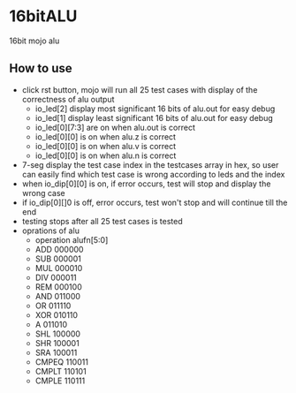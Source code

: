 # 16bitALU
16bit mojo alu

## How to use
* click rst button, mojo will run all 25 test cases with display of the correctness of alu output
   * io_led[2] display most significant 16 bits of alu.out for easy debug
   * io_led[1] display least significant 16 bits of alu.out for easy debug
   * io_led[0][7:3] are on when alu.out is correct
   * io_led[0][0] is on when alu.z is correct
   * io_led[0][0] is on when alu.v is correct
   * io_led[0][0] is on when alu.n is correct
* 7-seg display the test case index in the testcases array in hex, so user can easily find which test case is wrong according to leds and the index
* when io_dip[0][0] is on, if error occurs, test will stop and display the wrong case
* if io_dip[0][]0 is off, error occurs, test won't stop and will continue till the end
* testing stops after all 25 test cases is tested
* oprations of alu
   *  operation alufn[5:0]
   *  ADD        000000
   *  SUB        000001
   *  MUL        000010
   *  DIV        000011
   *  REM        000100
   *  AND        011000
   *  OR         011110
   *  XOR        010110
   *  A          011010
   *  SHL        100000
   *  SHR        100001
   *  SRA        100011
   *  CMPEQ      110011
   *  CMPLT      110101
   *  CMPLE      110111
